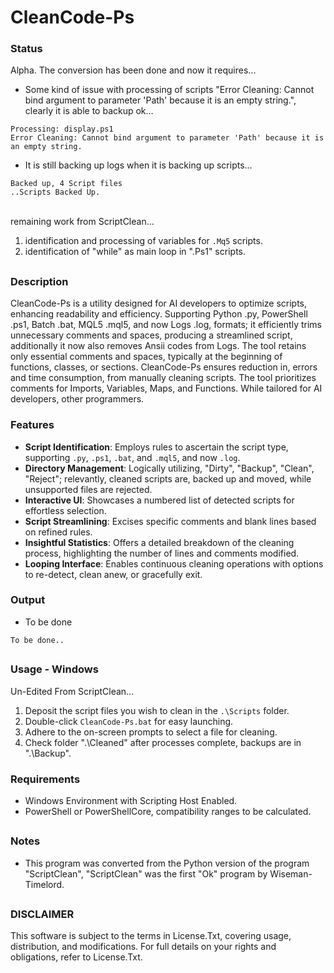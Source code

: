 # CleanCode-Ps

### Status
Alpha. The conversion has been done and now it requires...
- Some kind of issue with processing of scripts "Error Cleaning: Cannot bind argument to parameter 'Path' because it is an empty string.", clearly it is able to backup ok...
```Cleaning Scripts..
Processing: display.ps1
Error Cleaning: Cannot bind argument to parameter 'Path' because it is an empty string.
```
- It is still backing up logs when it is backing up scripts...
```Backing Up Scripts..
Backed up, 4 Script files
..Scripts Backed Up.
```
<br> remaining work from ScriptClean...
1) identification and processing of variables for `.Mq5` scripts.
2) identification of "while" as main loop in ".Ps1" scripts.

##

### Description
CleanCode-Ps is a utility designed for AI developers to optimize scripts, enhancing readability and efficiency. Supporting Python .py, PowerShell .ps1, Batch .bat, MQL5 .mql5, and now Logs .log, formats; it efficiently trims unnecessary comments and spaces, producing a streamlined script, additionally it now also removes Ansii codes from Logs. The tool retains only essential comments and spaces, typically at the beginning of functions, classes, or sections. CleanCode-Ps ensures reduction in, errors and time consumption, from manually cleaning scripts. The tool prioritizes comments for Imports, Variables, Maps, and Functions. While tailored for AI developers, other programmers. 

### Features
- **Script Identification**: Employs rules to ascertain the script type, supporting `.py`, `.ps1`, `.bat`, and `.mql5`, and now `.log`.
- **Directory Management**: Logically utilizing, "Dirty", "Backup", "Clean", "Reject"; relevantly, cleaned scripts are, backed up and moved, while unsupported files are rejected.
- **Interactive UI**: Showcases a numbered list of detected scripts for effortless selection.
- **Script Streamlining**: Excises specific comments and blank lines based on refined rules.
- **Insightful Statistics**: Offers a detailed breakdown of the cleaning process, highlighting the number of lines and comments modified.
- **Looping Interface**: Enables continuous cleaning operations with options to re-detect, clean anew, or gracefully exit.

### Output
- To be done
```
To be done..
```
##

### Usage - Windows
Un-Edited From ScriptClean...
1. Deposit the script files you wish to clean in the `.\Scripts` folder.
2. Double-click `CleanCode-Ps.bat` for easy launching.
3. Adhere to the on-screen prompts to select a file for cleaning.
4. Check folder ".\Cleaned" after processes complete, backups are in ".\Backup".

### Requirements
- Windows Environment with Scripting Host Enabled.
- PowerShell or PowerShellCore, compatibility ranges to be calculated.

##

### Notes
- This program was converted from the Python version of the program "ScriptClean", "ScriptClean" was the first "Ok" program by Wiseman-Timelord.

##

### DISCLAIMER
This software is subject to the terms in License.Txt, covering usage, distribution, and modifications. For full details on your rights and obligations, refer to License.Txt.
